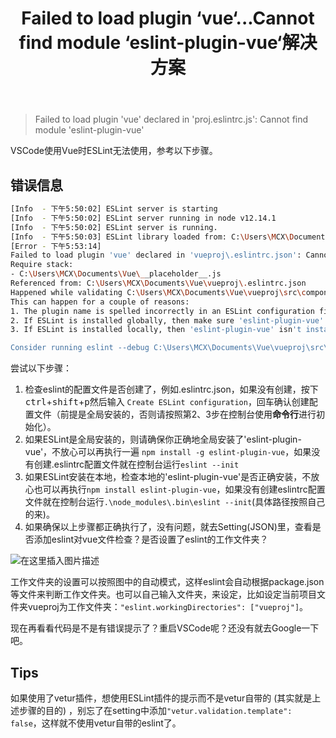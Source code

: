 ﻿---
slug: eslint-plugin-vue-failed
title: Failed to load plugin ‘vue‘...Cannot find module ‘eslint-plugin-vue‘解决方案
authors: mcx
tags: [Vue, 笔记, 大二]
---

> Failed to load plugin 'vue' declared in 'proj\.eslintrc.js': Cannot find module 'eslint-plugin-vue'

VSCode使用Vue时ESLint无法使用，参考以下步骤。

<!--truncate-->

## 错误信息

```bash
[Info  - 下午5:50:02] ESLint server is starting
[Info  - 下午5:50:02] ESLint server running in node v12.14.1
[Info  - 下午5:50:02] ESLint server is running.
[Info  - 下午5:50:03] ESLint library loaded from: C:\Users\MCX\Documents\Vue\vueproj\node_modules\eslint\lib\api.js
[Error - 下午5:53:14] 
Failed to load plugin 'vue' declared in 'vueproj\.eslintrc.json': Cannot find module 'eslint-plugin-vue'
Require stack:
- C:\Users\MCX\Documents\Vue\__placeholder__.js
Referenced from: C:\Users\MCX\Documents\Vue\vueproj\.eslintrc.json
Happened while validating C:\Users\MCX\Documents\Vue\vueproj\src\components\TransCompo.vue
This can happen for a couple of reasons:
1. The plugin name is spelled incorrectly in an ESLint configuration file (e.g. .eslintrc).
2. If ESLint is installed globally, then make sure 'eslint-plugin-vue' is installed globally as well.
3. If ESLint is installed locally, then 'eslint-plugin-vue' isn't installed correctly.

Consider running eslint --debug C:\Users\MCX\Documents\Vue\vueproj\src\components\TransCompo.vue from a terminal to obtain a trace about the configuration files used.

```
尝试以下步骤：

 1. 检查eslint的配置文件是否创建了，例如.eslintrc.json，如果没有创建，按下<kbd>ctrl</kbd>+<kbd>shift</kbd>+<kbd>p</kbd>然后输入 `Create ESLint configuration`，回车确认创建配置文件（前提是全局安装的，否则请按照第2、3步在控制台使用**命令行**进行初始化）。
 2. 如果ESLint是全局安装的，则请确保你正确地全局安装了'eslint-plugin-vue'，不放心可以再执行一遍 `npm install -g eslint-plugin-vue`，如果没有创建.eslintrc配置文件就在控制台运行`eslint --init`
 3. 如果ESLint安装在本地，检查本地的'eslint-plugin-vue'是否正确安装，不放心也可以再执行`npm install eslint-plugin-vue`，如果没有创建eslintrc配置文件就在控制台运行`.\node_modules\.bin\eslint --init`(具体路径按照自己的来)。
 4. 如果确保以上步骤都正确执行了，没有问题，就去Setting(JSON)里，查看是否添加eslint对vue文件检查？是否设置了eslint的工作文件夹？

  ![在这里插入图片描述](https://img-blog.csdnimg.cn/20201023181356723.png#pic_center)

  工作文件夹的设置可以按照图中的自动模式，这样eslint会自动根据package.json等文件来判断工作文件夹。也可以自己输入文件夹，来设定，比如设定当前项目文件夹vueproj为工作文件夹：`"eslint.workingDirectories": ["vueproj"]`。

现在再看看代码是不是有错误提示了？重启VSCode呢？还没有就去Google一下吧。

## Tips

如果使用了vetur插件，想使用ESLint插件的提示而不是vetur自带的 (其实就是上述步骤的目的) ，别忘了在setting中添加`"vetur.validation.template": false`，这样就不使用vetur自带的eslint了。
